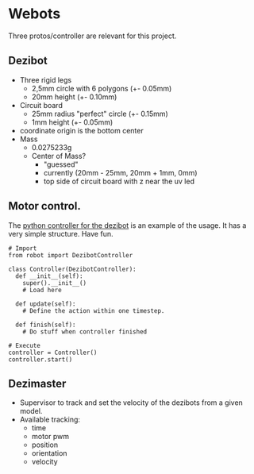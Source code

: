 # Webots
Three protos/controller are relevant for this project.

## Dezibot
  * Three rigid legs
    * 2,5mm circle with 6 polygons (+- 0.05mm)
    * 20mm height (+- 0.10mm)
  * Circuit board
    * 25mm radius "perfect" circle (+- 0.15mm)
    * 1mm height (+- 0.05mm)
  * coordinate origin is the bottom center
  * Mass
    * 0.0275233g
    * Center of Mass? 
      * "guessed"
      * currently (20mm - 25mm, 20mm + 1mm, 0mm)
      * top side of circuit board with z near the uv led

## Motor control.
The [python controller for the dezibot](./controllers/dezibot/dezibot.py) is an example of the usage. It has a very simple structure. Have fun.
```
# Import 
from robot import DezibotController

class Controller(DezibotController):
  def __init__(self):
    super().__init__()
    # Load here

  def update(self):
    # Define the action within one timestep.
  
  def finish(self):
    # Do stuff when controller finished

# Execute
controller = Controller()
controller.start()

```
## Dezimaster
* Supervisor to track and set the velocity of the dezibots from a given model.
* Available tracking:
  * time
  * motor pwm
  * position
  * orientation
  * velocity
